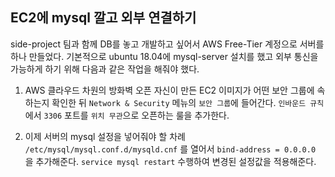 ## EC2에 mysql 깔고 외부 연결하기
side-project 팀과 함께 DB를 놓고 개발하고 싶어서 AWS Free-Tier 계정으로 서버를 하나 만들었다.
기본적으로 ubuntu 18.04에 mysql-server 설치를 했고 외부 통신을 가능하게 하기 위해 다음과 같은 작업을 해줘야 했다.

1. AWS 클라우드 차원의 방화벽 오픈
자신이 만든 EC2 이미지가 어떤 보안 그룹에 속하는지 확인한 뒤 `Network & Security` 메뉴의 `보안 그룹`에 들어간다.
`인바운드 규칙`에서 `3306` 포트를 `위치 무관`으로 오픈하는 룰을 추가한다.

2. 이제 서버의 mysql 설정을 넣어줘야 할 차례
`/etc/mysql/mysql.conf.d/mysqld.cnf` 를 열어서
`bind-address = 0.0.0.0` 을 추가해준다.
`service mysql restart` 수행하여 변경된 설정값을 적용해준다.


